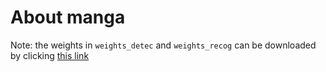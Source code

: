 # About manga

Note: the weights in `weights_detec` and `weights_recog` can be downloaded by clicking [this link](https://drive.google.com/file/d/1MSzX_rw0AMj5Hq24r3WXHn8j00EIyxHU/view?usp=sharing)

